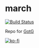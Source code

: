 # march
[![Build Status](https://travis-ci.org/nulltitleexception/march.svg?branch=master)](https://travis-ci.org/nulltitleexception/march)

Repo for [GotG](https://gotg.io)

[![ko-fi](https://www.ko-fi.com/img/githubbutton_sm.svg)](https://ko-fi.com/P5P31LH97)
